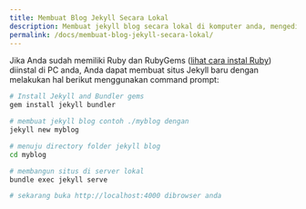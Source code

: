 ```yaml
---
title: Membuat Blog Jekyll Secara Lokal
description: Membuat jekyll blog secara lokal di komputer anda, mengedit blog Jekyll secara lokal, membuat perubahan dan melihat bagaimana perenderannya di browser.
permalink: /docs/membuat-blog-jekyll-secara-lokal/
---
```


Jika Anda sudah memiliki Ruby dan RubyGems ([lihat cara instal Ruby](/cara-install-ruby.html)) diinstal di PC anda,  Anda dapat membuat situs Jekyll baru dengan melakukan hal berikut menggunakan command prompt:


```sh
# Install Jekyll and Bundler gems 
gem install jekyll bundler

# membuat jekyll blog contoh ./myblog dengan 
jekyll new myblog

# menuju directory folder jekyll blog
cd myblog

# membangun situs di server lokal
bundle exec jekyll serve

# sekarang buka http://localhost:4000 dibrowser anda
```



